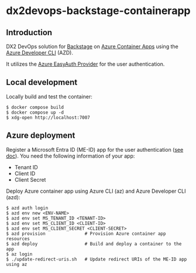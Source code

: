 # dx2devops-backstage-containerapp

## Introduction

DX2 DevOps solution for [Backstage] on [Azure Container Apps][ACA] using the [Azure Developer CLI][AZD] (AZD).

It utilizes the [Azure EasyAuth Provider](https://backstage.io/docs/auth/microsoft/easy-auth/) for the user authentication.

[Backstage]: https://backstage.io
[ACA]: https://learn.microsoft.com/en-us/azure/container-apps/overview
[AZD]: https://learn.microsoft.com/en-us/azure/developer/azure-developer-cli/overview

## Local development

Locally build and test the container:

```console
$ docker compose build
$ docker compose up -d
$ xdg-open http://localhost:7007
```

## Azure deployment

Register a Microsoft Entra ID (ME-ID) app for the user authentication
([see doc](https://learn.microsoft.com/ja-jp/entra/identity-platform/scenario-web-app-sign-user-app-registration)).
You need the following information of your app:

- Tenant ID
- Client ID
- Client Secret

Deploy Azure container app using Azure CLI (az) and Azure Developer CLI (azd):

```console
$ azd auth login
$ azd env new <ENV-NAME>
$ azd env set MS_TENANT_ID <TENANT-ID>
$ azd env set MS_CLIENT_ID <CLIENT-ID>
$ azd env set MS_CLIENT_SECRET <CLIENT-SECRET>
$ azd provision               # Provision Azure container app resources
$ azd deploy                  # Build and deploy a container to the app
$ az login
$ ./update-redirect-uris.sh   # Update redirect URIs of the ME-ID app using az
```

